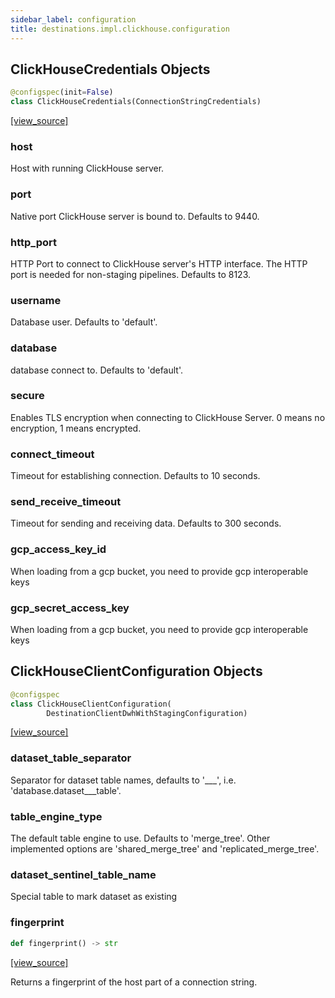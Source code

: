 ```yaml
---
sidebar_label: configuration
title: destinations.impl.clickhouse.configuration
---
```


## ClickHouseCredentials Objects

```python
@configspec(init=False)
class ClickHouseCredentials(ConnectionStringCredentials)
```

[[view_source]](https://github.com/dlt-hub/dlt/blob/9857029af018a582dd24da4070562f58bb7e9fc5/dlt/destinations/impl/clickhouse/configuration.py#L14)

### host

Host with running ClickHouse server.

### port

Native port ClickHouse server is bound to. Defaults to 9440.

### http\_port

HTTP Port to connect to ClickHouse server's HTTP interface.
The HTTP port is needed for non-staging pipelines.
 Defaults to 8123.

### username

Database user. Defaults to 'default'.

### database

database connect to. Defaults to 'default'.

### secure

Enables TLS encryption when connecting to ClickHouse Server. 0 means no encryption, 1 means encrypted.

### connect\_timeout

Timeout for establishing connection. Defaults to 10 seconds.

### send\_receive\_timeout

Timeout for sending and receiving data. Defaults to 300 seconds.

### gcp\_access\_key\_id

When loading from a gcp bucket, you need to provide gcp interoperable keys

### gcp\_secret\_access\_key

When loading from a gcp bucket, you need to provide gcp interoperable keys

## ClickHouseClientConfiguration Objects

```python
@configspec
class ClickHouseClientConfiguration(
        DestinationClientDwhWithStagingConfiguration)
```

[[view_source]](https://github.com/dlt-hub/dlt/blob/9857029af018a582dd24da4070562f58bb7e9fc5/dlt/destinations/impl/clickhouse/configuration.py#L72)

### dataset\_table\_separator

Separator for dataset table names, defaults to '___', i.e. 'database.dataset___table'.

### table\_engine\_type

The default table engine to use. Defaults to 'merge_tree'. Other implemented options are 'shared_merge_tree' and 'replicated_merge_tree'.

### dataset\_sentinel\_table\_name

Special table to mark dataset as existing

### fingerprint

```python
def fingerprint() -> str
```

[[view_source]](https://github.com/dlt-hub/dlt/blob/9857029af018a582dd24da4070562f58bb7e9fc5/dlt/destinations/impl/clickhouse/configuration.py#L91)

Returns a fingerprint of the host part of a connection string.

